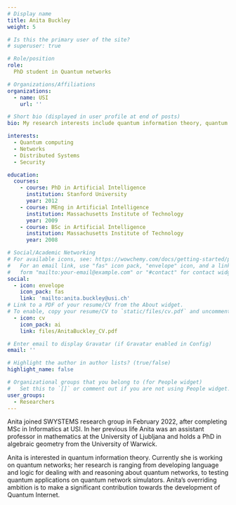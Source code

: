 ```yaml
---
# Display name
title: Anita Buckley
weight: 5

# Is this the primary user of the site?
# superuser: true

# Role/position
role:
  PhD student in Quantum networks

# Organizations/Affiliations
organizations:
  - name: USI
    url: ''

# Short bio (displayed in user profile at end of posts)
bio: My research interests include quantum information theory, quantum networks

interests:
  - Quantum computing
  - Networks
  - Distributed Systems
  - Security

education:
  courses:
    - course: PhD in Artificial Intelligence
      institution: Stanford University
      year: 2012
    - course: MEng in Artificial Intelligence
      institution: Massachusetts Institute of Technology
      year: 2009
    - course: BSc in Artificial Intelligence
      institution: Massachusetts Institute of Technology
      year: 2008

# Social/Academic Networking
# For available icons, see: https://wowchemy.com/docs/getting-started/page-builder/#icons
#   For an email link, use "fas" icon pack, "envelope" icon, and a link in the
#   form "mailto:your-email@example.com" or "#contact" for contact widget.
social:
  - icon: envelope
    icon_pack: fas
    link: 'mailto:anita.buckley@usi.ch'
# Link to a PDF of your resume/CV from the About widget.
# To enable, copy your resume/CV to `static/files/cv.pdf` and uncomment the lines below.
  - icon: cv
    icon_pack: ai
    link: files/AnitaBuckley_CV.pdf

# Enter email to display Gravatar (if Gravatar enabled in Config)
email: ''

# Highlight the author in author lists? (true/false)
highlight_name: false

# Organizational groups that you belong to (for People widget)
#   Set this to `[]` or comment out if you are not using People widget.
user_groups:
  - Researchers
---
```


Anita joined SWYSTEMS research group in February 2022, after completing MSc in Informatics at USI. In her previous life Anita was an assistant professor in mathematics at the University of Ljubljana and holds a PhD in algebraic geometry from the University of Warwick.

Anita is interested in quantum information theory. Currently she is working on quantum networks; her research is ranging from developing language and logic for dealing with and reasoning about quantum networks, to testing quantum applications on quantum network simulators. Anita’s overriding ambition is to make a significant contribution towards the development of Quantum Internet. 
